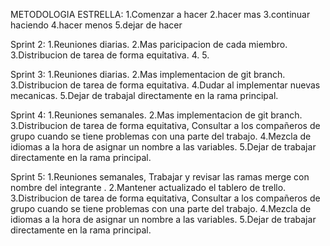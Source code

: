 METODOLOGIA ESTRELLA:
1.Comenzar a hacer
2.hacer mas
3.continuar haciendo
4.hacer menos
5.dejar de hacer


Sprint 2:
1.Reuniones diarias. 
2.Mas paricipacion de cada miembro.
3.Distribucion de tarea de forma equitativa.
4.
5.

Sprint 3:
1.Reuniones diarias. 
2.Mas implementacion de git branch.
3.Distribucion de tarea de forma equitativa.
4.Dudar al implementar nuevas mecanicas.
5.Dejar de trabajal  directamente en la rama principal.

Sprint 4:
1.Reuniones semanales.
2.Mas implementacion de git branch.
3.Distribucion de tarea de forma equitativa, Consultar a los compañeros de grupo cuando se tiene problemas con una parte del trabajo.
4.Mezcla de idiomas a la hora de asignar un nombre a las variables.
5.Dejar de trabajar directamente en la rama principal.

Sprint 5:
1.Reuniones semanales, Trabajar y revisar las ramas merge con nombre del integrante .
2.Mantener actualizado el tablero de trello.
3.Distribucion de tarea de forma equitativa, Consultar a los compañeros de grupo cuando se tiene problemas con una parte del trabajo.
4.Mezcla de idiomas a la hora de asignar un nombre a las variables.
5.Dejar de trabajar directamente en la rama principal.